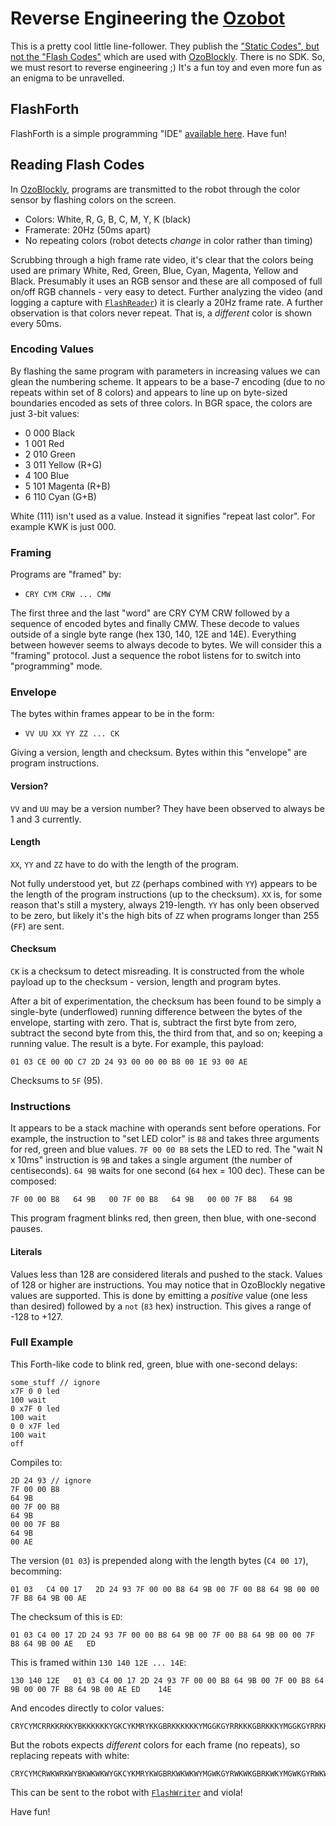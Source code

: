 # Reverse Engineering the [Ozobot](http://ozobot.com)

This is a pretty cool little line-follower. They publish the ["Static Codes", but not the "Flash Codes"](http://ozobot.com/play/color-code-language) which are used with [OzoBlockly](http://ozoblockly.com/). There is no SDK. So, we must resort to reverse engineering ;) It's a fun toy and even more fun as an enigma to be unravelled.

## FlashForth

FlashForth is a simple programming "IDE" [available here](http://ashleyf.github.io/ozobot). Have fun!

## Reading Flash Codes

In [OzoBlockly](http://ozoblockly.com/), programs are transmitted to the robot through the color sensor by flashing colors on the screen.

* Colors: White, R, G, B, C, M, Y, K (black)
* Framerate: 20Hz (50ms apart)
* No repeating colors (robot detects *change* in color rather than timing)

Scrubbing through a high frame rate video, it's clear that the colors being used are primary White, Red, Green, Blue, Cyan, Magenta, Yellow and Black. Presumably it uses an RGB sensor and these are all composed of full on/off RGB channels - very easy to detect. Further analyzing the video (and logging a capture with [`FlashReader`](FlashReader)) it is clearly a 20Hz frame rate. A further observation is that colors never repeat. That is, a *different* color is shown every 50ms.

### Encoding Values

By flashing the same program with parameters in increasing values we can glean the numbering scheme. It appears to be a base-7 encoding (due to no repeats within set of 8 colors) and appears to line up on byte-sized boundaries encoded as sets of three colors. In BGR space, the colors are just 3-bit values:

* 0 000 Black
* 1 001 Red
* 2 010 Green
* 3 011 Yellow (R+G)
* 4 100 Blue
* 5 101 Magenta (R+B)
* 6 110 Cyan (G+B)

White (111) isn't used as a value. Instead it signifies "repeat last color". For example KWK is just 000.

### Framing

Programs are "framed" by:

* `CRY CYM CRW ... CMW`

The first three and the last "word" are CRY CYM CRW followed by a sequence of encoded bytes and finally CMW. These decode to values outside of a single byte range (hex 130, 140, 12E and 14E). Everything between however seems to always decode to bytes. We will consider this a "framing" protocol. Just a sequence the robot listens for to switch into "programming" mode.

### Envelope

The bytes within frames appear to be in the form:

* `VV UU XX YY ZZ ... CK`

Giving a version, length and checksum. Bytes within this "envelope" are program instructions.

#### Version?

`VV` and `UU` may be a version number? They have been observed to always be 1 and 3 currently.

#### Length

`XX`, `YY` and `ZZ` have to do with the length of the program.

Not fully understood yet, but `ZZ` (perhaps combined with `YY`) appears to be the length of the program instructions (up to the checksum). `XX` is, for some reason that's still a mystery, always 219-length. `YY` has only been observed to be zero, but likely it's the high bits of `ZZ` when programs longer than 255 (`FF`) are sent.

#### Checksum

`CK` is a checksum to detect misreading. It is constructed from the whole payload up to the checksum - version, length and program bytes.

After a bit of experimentation, the checksum has been found to be simply a single-byte (underflowed) running difference between the bytes of the envelope, starting with zero. That is, subtract the first byte from zero, subtract the second byte from this, the third from that, and so on; keeping a running value. The result is a byte. For example, this payload:

    01 03 CE 00 0D C7 2D 24 93 00 00 00 B8 00 1E 93 00 AE

Checksums to `5F` (95).

### Instructions

It appears to be a stack machine with operands sent before operations. For example, the instruction to "set LED color" is `B8` and takes three arguments for red, green and blue values. `7F 00 00 B8` sets the LED to red. The "wait N x 10ms" instruction is `9B` and takes a single argument (the number of centiseconds). `64 9B` waits for one second (`64` hex = 100 dec). These can be composed:

    7F 00 00 B8   64 9B   00 7F 00 B8   64 9B   00 00 7F B8   64 9B

This program fragment blinks red, then green, then blue, with one-second pauses.

#### Literals

Values less than 128 are considered literals and pushed to the stack. Values of 128 or higher are instructions. You may notice that in OzoBlockly negative values are supported. This is done by emitting a *positive* value (one less than desired) followed by a `not` (`83` hex) instruction. This gives a range of -128 to +127.

### Full Example

This Forth-like code to blink red, green, blue with one-second delays:

    some_stuff // ignore
    x7F 0 0 led
    100 wait
    0 x7F 0 led
    100 wait
    0 0 x7F led
    100 wait
    off
    
Compiles to:

    2D 24 93 // ignore
    7F 00 00 B8
    64 9B
    00 7F 00 B8
    64 9B
    00 00 7F B8
    64 9B
    00 AE
    
The version (`01 03`) is prepended along with the length bytes (`C4 00 17`), becomming:

    01 03   C4 00 17   2D 24 93 7F 00 00 B8 64 9B 00 7F 00 B8 64 9B 00 00 7F B8 64 9B 00 AE
    
The checksum of this is `ED`:

    01 03 C4 00 17 2D 24 93 7F 00 00 B8 64 9B 00 7F 00 B8 64 9B 00 00 7F B8 64 9B 00 AE   ED

This is framed within `130 140 12E ... 14E`:

    130 140 12E   01 03 C4 00 17 2D 24 93 7F 00 00 B8 64 9B 00 7F 00 B8 64 9B 00 00 7F B8 64 9B 00 AE ED    14E
    
And encodes directly to color values:

    CRYCYMCRRKKRKKYBKKKKKKYGKCYKMRYKKGBRKKKKKKYMGGKGYRRKKKGBRKKKYMGGKGYRRKKKKKKGBRYMGGKGYRRKKKYYCBMCCMM
    
But the robots expects *different* colors for each frame (no repeats), so replacing repeats with white:

    CRYCYMCRWKWRKWYBKWKWKWYGKCYKMRYKWGBRKWKWKWYMGWKGYRWKWKGBRKWKYMGWKGYRWKWKWKWGBRYMGWKGYRWKWKYWCBMCWMW

This can be sent to the robot with [`FlashWriter`](FlashWriter) and viola!

Have fun!

